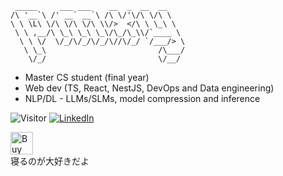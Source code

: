 ```               
 _____     ___ ___    __  _  __  __    
/\ '__`\ /' __` __`\ /\ \/'\/\ \/\ \   
\ \ \L\ \/\ \/\ \/\ \\/>  </\ \ \_\ \  
 \ \ ,__/\ \_\ \_\ \_\/\_/\_\\/`____ \ 
  \ \ \/  \/_/\/_/\/_/\//\/_/ `/___/> \
   \ \_\                         /\___/
    \/_/                         \/__/
```

- Master CS student (final year)
- Web dev (TS, React, NestJS, DevOps and Data engineering)
- NLP/DL - LLMs/SLMs, model compression and inference

![Visitor](https://visitor-badge.laobi.icu/badge?page_id=Plasmoxy.Plasmoxy) <a href="https://www.linkedin.com/in/plasmoxy/">![LinkedIn](https://img.shields.io/badge/LinkedIn-0077B5?style=for-the-badge&logo=linkedin&logoColor=white)</a>

<!--
![Overall Stats](https://github-readme-stats.vercel.app/api?username=Plasmoxy&count_private=true&show_icons=true&hide=contribs&theme=tokyonight)
![Top Langs](https://github-readme-stats.vercel.app/api/top-langs/?username=Plasmoxy&hide=HTML,CSS,TeX,Makefile&layout=compact&theme=tokyonight&langs_count=10&exclude_repo=plasmoxy.github.io,Plasmoxy,opencv-java-tutorials,javalin,javafxopencv-started,ionic-react-detail-tab,InsanelyCheapElectronics,Hivemind,heroku-maggit,hello-world,DevMemories,denvs2018,arshiamidos,AIChamber,AestheticIndexer,Cataclysm,TheMachine)
-->

<a href='https://ko-fi.com/O5O148PL3' target='_blank'><img height='36' style='border:0px;height:36px;' src='https://cdn.ko-fi.com/cdn/kofi2.png?v=2' border='0' alt='Buy Me a Coffee at ko-fi.com' /></a><br/>
寝るのが大好きだよ


